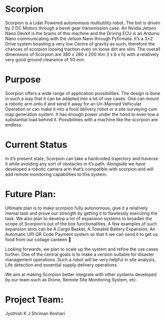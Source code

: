# Scorpion
Scorpion is a Lidar Powered autonomous multiutility robot. The bot is driven by 2 DC Motors through a bevel gear transmission case. An Nvidia Jetson Nano Devkit is the brains of this machine and the Driving ECU is an Arduino Nano communicating with the Jetson Nano through Pyfirmata. It’s a 3×2 Drive system boasting a very low Centre of gravity as such, therefore the chances of scorpion loosing traction even on loose dirt are slim. The overall dimensions of Scorpion are 380 x 280 x 200 mm (l x b x h) with a relatively very good ground clearance of 50 mm.

# Purpose
 Scorpion offers a wide range of application possibilities. The design is done in such a way that it can be adapted into a lot of use cases. One can mount a robotic arm onto it and send it away for an Un-Manned Vehicular Operation or can make it into a food delivery robot or a site surveying cum map generation system. It has enough power under the hood to even tow a substantial load behind it. Possibilities with a machine like the scorpion are endless.

# Current Status
 In it’s present state, Scorpion can take a hardcoded trajectory and traverse it while avoiding any sort of obstacles in it’s path. Alongside we have developed a robotic camera arm that’s compatible with scorpion and will add remote monitoring capabilities to this system.

 

# Future Plan:
Ultimate plan is to make scorpion fully autonomous, give it a relatively menial task and prove our strength by getting it to flawlessly executing the task. We also plan to develop a lot of expansion systems to broaden the scope of Scorpion’s out of the box functionalities. A few examples of such expansion slots can be A Cargo Basket, A Towable Battery Expansion, An Automatic UPI QR Code Payment system so that it we can send it to get us food from our collage canteen 🙂

Looking forwards, we plan to scale up the system and refine the use cases further. One of the central goals is to make a version suitable for disaster management operations. Such a robot will be very helpful in site analysis, Life detection and essential supply delivery operations.

We aim at making Scorpion better integrate with other systems developed by our team such as Drone, Remote Site Monitoring System, etc.

# Project Team:
Jyothish K J
Shriman Keshari
